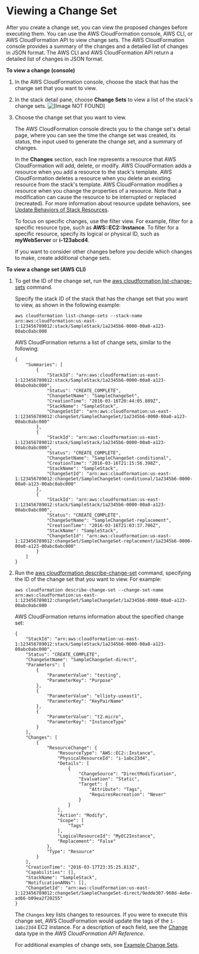 # Viewing a Change Set<a name="using-cfn-updating-stacks-changesets-view"></a>

After you create a change set, you can view the proposed changes before executing them\. You can use the AWS CloudFormation console, AWS CLI, or AWS CloudFormation API to view change sets\. The AWS CloudFormation console provides a summary of the changes and a detailed list of changes in JSON format\. The AWS CLI and AWS CloudFormation API return a detailed list of changes in JSON format\.

**To view a change \(console\)**

1. In the AWS CloudFormation console, choose the stack that has the change set that you want to view\.

1. In the stack detail pane, choose **Change Sets** to view a list of the stack's change sets\.
![\[Image NOT FOUND\]](http://docs.aws.amazon.com/AWSCloudFormation/latest/UserGuide/images/console-changeset-tab.png)

1. Choose the change set that you want to view\.

   The AWS CloudFormation console directs you to the change set's detail page, where you can see the time the change set was created, its status, the input used to generate the change set, and a summary of changes\.

   In the **Changes** section, each line represents a resource that AWS CloudFormation will add, delete, or modify\. AWS CloudFormation adds a resource when you add a resource to the stack's template\. AWS CloudFormation deletes a resource when you delete an existing resource from the stack's template\. AWS CloudFormation modifies a resource when you change the properties of a resource\. Note that a modification can cause the resource to be interrupted or replaced \(recreated\)\. For more information about resource update behaviors, see [Update Behaviors of Stack Resources](using-cfn-updating-stacks-update-behaviors.md)\.

   To focus on specific changes, use the filter view\. For example, filter for a specific resource type, such as **AWS::EC2::Instance**\. To filter for a specific resource, specify its logical or physical ID, such as **myWebServer** or **i\-123abcd4**\.

   If you want to consider other changes before you decide which changes to make, create additional change sets\.

**To view a change set \(AWS CLI\)**

1. To get the ID of the change set, run the [aws cloudformation list\-change\-sets](https://docs.aws.amazon.com/cli/latest/reference/cloudformation/list-change-sets.html) command\.

   Specify the stack ID of the stack that has the change set that you want to view, as shown in the following example:

   ```
   aws cloudformation list-change-sets --stack-name arn:aws:cloudformation:us-east-1:123456789012:stack/SampleStack/1a2345b6-0000-00a0-a123-00abc0abc000
   ```

   AWS CloudFormation returns a list of change sets, similar to the following:

   ```
   {
       "Summaries": [
           {
               "StackId": "arn:aws:cloudformation:us-east-1:123456789012:stack/SampleStack/1a2345b6-0000-00a0-a123-00abc0abc000",
               "Status": "CREATE_COMPLETE",
               "ChangeSetName": "SampleChangeSet",
               "CreationTime": "2016-03-16T20:44:05.889Z",
               "StackName": "SampleStack",
               "ChangeSetId": "arn:aws:cloudformation:us-east-1:123456789012:changeSet/SampleChangeSet/1a2345b6-0000-00a0-a123-00abc0abc000"
           },
           {
               "StackId": "arn:aws:cloudformation:us-east-1:123456789012:stack/SampleStack/1a2345b6-0000-00a0-a123-00abc0abc000",
               "Status": "CREATE_COMPLETE",
               "ChangeSetName": "SampleChangeSet-conditional",
               "CreationTime": "2016-03-16T21:15:56.398Z",
               "StackName": "SampleStack",
               "ChangeSetId": "arn:aws:cloudformation:us-east-1:123456789012:changeSet/SampleChangeSet-conditional/1a2345b6-0000-00a0-a123-00abc0abc000"
           },
           {
               "StackId": "arn:aws:cloudformation:us-east-1:123456789012:stack/SampleStack/1a2345b6-0000-00a0-a123-00abc0abc000",
               "Status": "CREATE_COMPLETE",
               "ChangeSetName": "SampleChangeSet-replacement",
               "CreationTime": "2016-03-16T21:03:37.706Z",
               "StackName": "SampleStack",
               "ChangeSetId": "arn:aws:cloudformation:us-east-1:123456789012:changeSet/SampleChangeSet-replacement/1a2345b6-0000-00a0-a123-00abc0abc000"
           }
       ]
   }
   ```

1. Run the [aws cloudformation describe\-change\-set](https://docs.aws.amazon.com/cli/latest/reference/cloudformation/describe-change-set.html) command, specifying the ID of the change set that you want to view\. For example:

   ```
   aws cloudformation describe-change-set --change-set-name arn:aws:cloudformation:us-east-1:123456789012:changeSet/SampleChangeSet/1a2345b6-0000-00a0-a123-00abc0abc000
   ```

   AWS CloudFormation returns information about the specified change set:

   ```
   {
       "StackId": "arn:aws:cloudformation:us-east-1:123456789012:stack/SampleStack/1a2345b6-0000-00a0-a123-00abc0abc000",
       "Status": "CREATE_COMPLETE",
       "ChangeSetName": "SampleChangeSet-direct",
       "Parameters": [
           {
               "ParameterValue": "testing",
               "ParameterKey": "Purpose"
           },
           {
               "ParameterValue": "ellioty-useast1",
               "ParameterKey": "KeyPairName"
           },
           {
               "ParameterValue": "t2.micro",
               "ParameterKey": "InstanceType"
           }
       ],
       "Changes": [
           {
               "ResourceChange": {
                   "ResourceType": "AWS::EC2::Instance",
                   "PhysicalResourceId": "i-1abc23d4",
                   "Details": [
                       {
                           "ChangeSource": "DirectModification",
                           "Evaluation": "Static",
                           "Target": {
                               "Attribute": "Tags",
                               "RequiresRecreation": "Never"
                           }
                       }
                   ],
                   "Action": "Modify",
                   "Scope": [
                       "Tags"
                   ],
                   "LogicalResourceId": "MyEC2Instance",
                   "Replacement": "False"
               },
               "Type": "Resource"
           }
       ],
       "CreationTime": "2016-03-17T23:35:25.813Z",
       "Capabilities": [],
       "StackName": "SampleStack",
       "NotificationARNs": [],
       "ChangeSetId": "arn:aws:cloudformation:us-east-1:123456789012:changeSet/SampleChangeSet-direct/9edde307-960d-4e6e-ad66-b09ea2f20255"
   }
   ```

   The `Changes` key lists changes to resources\. If you were to execute this change set, AWS CloudFormation would update the tags of the `i-1abc23d4` EC2 instance\. For a description of each field, see the [Change](https://docs.aws.amazon.com/AWSCloudFormation/latest/APIReference/API_Change.html) data type in the *AWS CloudFormation API Reference*\.

   For additional examples of change sets, see [Example Change Sets](using-cfn-updating-stacks-changesets-samples.md)\.
